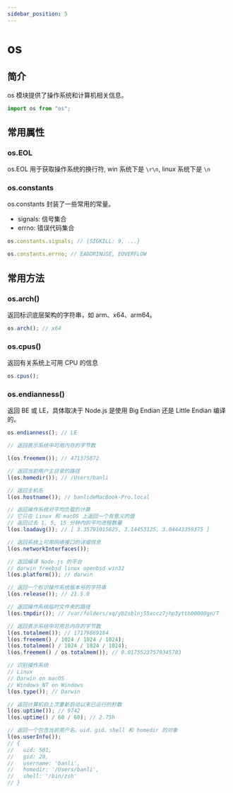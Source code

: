 ```yaml
---
sidebar_position: 5
---
```


# os

## 简介

os 模块提供了操作系统和计算机相关信息。

```ts
import os from "os";
```

## 常用属性

### os.EOL

os.EOL 用于获取操作系统的换行符, win 系统下是 `\r\n`, linux 系统下是 `\n`

### os.constants

os.constants 封装了一些常用的常量。

- signals: 信号集合
- errno: 错误代码集合

```ts
os.constants.signals; // {SIGKILL: 9, ...}

os.constants.errno; // EADDRINUSE, EOVERFLOW
```

## 常用方法

### os.arch()

返回标识底层架构的字符串，如 arm、x64、arm64。

```ts
os.arch(); // x64
```

### os.cpus()

返回有关系统上可用 CPU 的信息

```ts
os.cpus();
```

### os.endianness()

返回 BE 或 LE，具体取决于 Node.js 是使用 Big Endian 还是 Little Endian 编译的。

```ts
os.endianness(); // LE
```

```ts
// 返回表示系统中可用内存的字节数

l(os.freemem()); // 471375872

// 返回当前用户主目录的路径
l(os.homedir()); // /Users/banli

// 返回主机名
l(os.hostname()); // banlideMacBook-Pro.local

// 返回操作系统对平均负载的计算
// 它只在 Linux 和 macOS 上返回一个有意义的值
// 返回过去 1, 5, 15 分钟内的平均进程数量
l(os.loadavg()); // [ 3.35791015625, 3.14453125, 3.04443359375 ]

// 返回系统上可用网络接口的详细信息
l(os.networkInterfaces());

// 返回编译 Node.js 的平台
// darwin freebsd linux openbsd win32
l(os.platform()); // darwin

// 返回一个标识操作系统版本号的字符串
l(os.release()); // 21.5.0

// 返回操作系统临时文件夹的路径
l(os.tmpdir()); // /var/folders/xq/yb2sblnj55xccz7jhp3ytth00000gn/T

// 返回表示系统中可用总内存的字节数
l(os.totalmem()); // 17179869184
l(os.freemem() / 1024 / 1024 / 1024);
l(os.totalmem() / 1024 / 1024 / 1024);
l(os.freemem() / os.totalmem()); // 0.01755237579345703

// 识别操作系统
// Linux
// Darwin on macOS
// Windows_NT on Windows
l(os.type()); // Darwin

// 返回计算机自上次重新启动以来已运行的秒数
l(os.uptime()); // 9742
l(os.uptime() / 60 / 60); // 2.75h

// 返回一个包含当前用户名、uid、gid、shell 和 homedir 的对象
l(os.userInfo());
// {
//   uid: 501,
//   gid: 20,
//   username: 'banli',
//   homedir: '/Users/banli',
//   shell: '/bin/zsh'
// }
```
